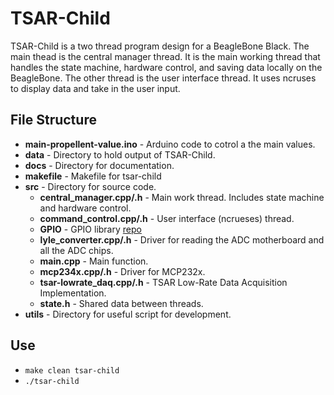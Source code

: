 # TSAR-Child
TSAR-Child is a two thread program design for a BeagleBone Black. The main thead is the central manager thread. It is the main working thread that handles the state machine, hardware control, and saving data locally on the BeagleBone. The other thread is the user interface thread. It uses ncruses to display data and take in the user input.

## File Structure
- **main-propellent-value.ino** - Arduino code to cotrol a the main values.
- **data** - Directory to hold output of TSAR-Child.
- **docs** - Directory for documentation.
- **makefile** - Makefile for tsar-child
- **src** - Directory for source code.
    - **central_manager.cpp/.h** - Main work thread. Includes state machine and hardware control.
    - **command_control.cpp/.h** - User interface (ncrueses) thread.
    - **GPIO** - GPIO library [repo](https://github.com/mkaczanowski/BeagleBoneBlack-GPIO)
    - **lyle_converter.cpp/.h** - Driver for reading the ADC motherboard and all the ADC chips.
    - **main.cpp** - Main function.
    - **mcp234x.cpp/.h** - Driver for MCP232x.
    - **tsar-lowrate_daq.cpp/.h** - TSAR Low-Rate Data Acquisition Implementation.
    - **state.h** - Shared data between threads.
- **utils** - Directory for useful script for development.

## Use
- `make clean tsar-child`
- `./tsar-child`
